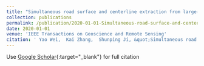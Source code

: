 ```yaml
---
title: "Simultaneous road surface and centerline extraction from large-scale remote sensing images using CNN-based segmentation and tracing"
collection: publications
permalink: /publication/2020-01-01-Simultaneous-road-surface-and-centerline-extraction-from-large-scale-remote-sensing-images-using-CNN-based-segmentation-and-tracing
date: 2020-01-01
venue: 'IEEE Transactions on Geoscience and Remote Sensing'
citation: ' Yao Wei,  Kai Zhang,  Shunping Ji, &quot;Simultaneous road surface and centerline extraction from large-scale remote sensing images using CNN-based segmentation and tracing.&quot; IEEE Transactions on Geoscience and Remote Sensing, 2020.'
---
```

Use [Google Scholar](https://scholar.google.com/scholar?q=Simultaneous+road+surface+and+centerline+extraction+from+large+scale+remote+sensing+images+using+CNN+based+segmentation+and+tracing){:target="_blank"} for full citation